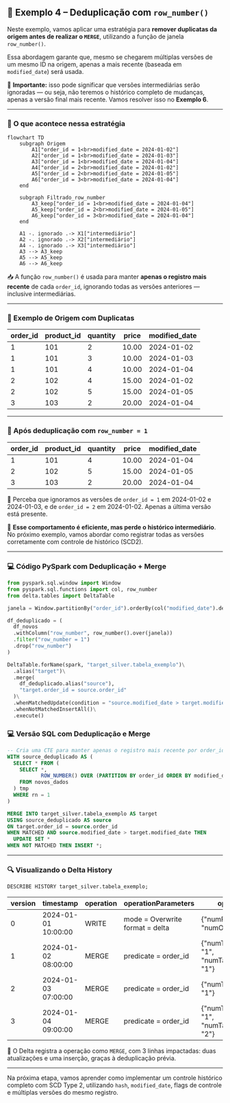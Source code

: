 ## 📘 Exemplo 4 – Deduplicação com `row_number()`

Neste exemplo, vamos aplicar uma estratégia para **remover duplicatas da origem antes de realizar o `MERGE`**, utilizando a função de janela `row_number()`.

Essa abordagem garante que, mesmo se chegarem múltiplas versões de um mesmo ID na origem, apenas a mais recente (baseada em `modified_date`) será usada.

🧠 **Importante:** isso pode significar que versões intermediárias serão ignoradas — ou seja, não teremos o histórico completo de mudanças, apenas a versão final mais recente. Vamos resolver isso no **Exemplo 6**.

---

### 🔹 O que acontece nessa estratégia

```mermaid
flowchart TD
    subgraph Origem
        A1["order_id = 1<br>modified_date = 2024-01-02"]
        A2["order_id = 1<br>modified_date = 2024-01-03"]
        A3["order_id = 1<br>modified_date = 2024-01-04"]
        A4["order_id = 2<br>modified_date = 2024-01-02"]
        A5["order_id = 2<br>modified_date = 2024-01-05"]
        A6["order_id = 3<br>modified_date = 2024-01-04"]
    end

    subgraph Filtrado_row_number
        A3_keep["order_id = 1<br>modified_date = 2024-01-04"]
        A5_keep["order_id = 2<br>modified_date = 2024-01-05"]
        A6_keep["order_id = 3<br>modified_date = 2024-01-04"]
    end

    A1 -. ignorado .-> X1["intermediário"]
    A2 -. ignorado .-> X2["intermediário"]
    A4 -. ignorado .-> X3["intermediário"]
    A3 --> A3_keep
    A5 --> A5_keep
    A6 --> A6_keep
```

📥 A função `row_number()` é usada para manter **apenas o registro mais recente** de cada `order_id`, ignorando todas as versões anteriores — inclusive intermediárias.

---

### 🧾 Exemplo de Origem com Duplicatas


| order_id | product_id | quantity | price | modified_date |
| ---------- | ------------ | ---------- | ------- | --------------- |
| 1        | 101        | 2        | 10.00 | 2024-01-02    |
| 1        | 101        | 3        | 10.00 | 2024-01-03    |
| 1        | 101        | 4        | 10.00 | 2024-01-04    |
| 2        | 102        | 4        | 15.00 | 2024-01-02    |
| 2        | 102        | 5        | 15.00 | 2024-01-05    |
| 3        | 103        | 2        | 20.00 | 2024-01-04    |

---

### 🧾 Após deduplicação com `row_number = 1`


| order_id | product_id | quantity | price | modified_date |
| ---------- | ------------ | ---------- | ------- | --------------- |
| 1        | 101        | 4        | 10.00 | 2024-01-04    |
| 2        | 102        | 5        | 15.00 | 2024-01-05    |
| 3        | 103        | 2        | 20.00 | 2024-01-04    |

🔎 Perceba que ignoramos as versões de `order_id = 1` em 2024-01-02 e 2024-01-03, e de `order_id = 2` em 2024-01-02. Apenas a última versão está presente.

📌 **Esse comportamento é eficiente, mas perde o histórico intermediário**. No próximo exemplo, vamos abordar como registrar todas as versões corretamente com controle de histórico (SCD2).

---

### 💻 Código PySpark com Deduplicação + Merge

```python
from pyspark.sql.window import Window
from pyspark.sql.functions import col, row_number
from delta.tables import DeltaTable

janela = Window.partitionBy("order_id").orderBy(col("modified_date").desc())

df_deduplicado = (
  df_novos
  .withColumn("row_number", row_number().over(janela))
  .filter("row_number = 1")
  .drop("row_number")
)

DeltaTable.forName(spark, "target_silver.tabela_exemplo")\
  .alias("target")\
  .merge(
    df_deduplicado.alias("source"),
    "target.order_id = source.order_id"
  )\
  .whenMatchedUpdate(condition = "source.modified_date > target.modified_date", set = {"*": "source.*"})\
  .whenNotMatchedInsertAll()\
  .execute()
```

### 💻 Versão SQL com Deduplicação e Merge

```sql
-- Cria uma CTE para manter apenas o registro mais recente por order_id
WITH source_deduplicado AS (
  SELECT * FROM (
    SELECT *,
           ROW_NUMBER() OVER (PARTITION BY order_id ORDER BY modified_date DESC) AS rn
    FROM novos_dados
  ) tmp
  WHERE rn = 1
)

MERGE INTO target_silver.tabela_exemplo AS target
USING source_deduplicado AS source
ON target.order_id = source.order_id
WHEN MATCHED AND source.modified_date > target.modified_date THEN
  UPDATE SET *
WHEN NOT MATCHED THEN INSERT *;
```

---

### 🔍 Visualizando o Delta History

```sql
DESCRIBE HISTORY target_silver.tabela_exemplo;
```


| version | timestamp           | operation | operationParameters                | operationMetrics                                            | numOutputRows | userName               |
| --------- | --------------------- | ----------- | ------------------------------------ | ------------------------------------------------------------- | --------------- | ------------------------ |
| 0       | 2024-01-01 10:00:00 | WRITE     | mode = Overwrite<br>format = delta | {"numFiles": "4", "numOutputRows": "100"}                   | 100           | usuario@databricks.com |
| 1       | 2024-01-02 08:00:00 | MERGE     | predicate = order_id               | {"numTargetRowsInserted": "1", "numTargetRowsUpdated": "1"} | 2             | usuario@databricks.com |
| 2       | 2024-01-03 07:00:00 | MERGE     | predicate = order_id               | {"numTargetRowsUpdated": "1"}                               | 1             | usuario@databricks.com |
| 3       | 2024-01-04 09:00:00 | MERGE     | predicate = order_id               | {"numTargetRowsInserted": "1", "numTargetRowsUpdated": "2"} | 3             | usuario@databricks.com |

📌 O Delta registra a operação como `MERGE`, com 3 linhas impactadas: duas atualizações e uma inserção, graças à deduplicação prévia.

---

Na próxima etapa, vamos aprender como implementar um controle histórico completo com SCD Type 2, utilizando `hash`, `modified_date`, flags de controle e múltiplas versões do mesmo registro.
